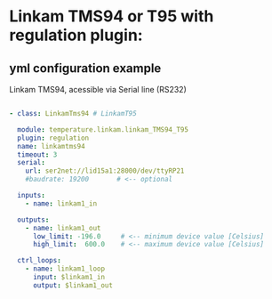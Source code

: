 # Linkam TMS94 or T95 with **regulation plugin**:

## yml configuration example

Linkam TMS94, acessible via Serial line (RS232)


```yml

- class: LinkamTms94 # LinkamT95

  module: temperature.linkam.linkam_TMS94_T95
  plugin: regulation
  name: linkamtms94
  timeout: 3
  serial:
    url: ser2net://lid15a1:28000/dev/ttyRP21
    #baudrate: 19200       # <-- optional

  inputs:
    - name: linkam1_in

  outputs:
    - name: linkam1_out
      low_limit: -196.0     # <-- minimum device value [Celsius]
      high_limit:  600.0    # <-- maximum device value [Celsius]

  ctrl_loops:
    - name: linkam1_loop
      input: $linkam1_in
      output: $linkam1_out
```

